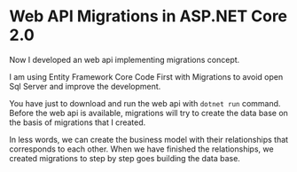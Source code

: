 # Web API Migrations in ASP.NET Core 2.0

Now I developed an web api implementing migrations concept.

I am using Entity Framework Core Code First with Migrations to avoid open Sql Server and improve the development.

You have just to download and run the web api with `dotnet run` command. Before the web api is available, migrations will try to create the data base on the basis of migrations that I created.

In less words, we can create the business model with their relationships that corresponds to each other. When we have finished the relationships, we created migrations to step by step goes building the data base.
